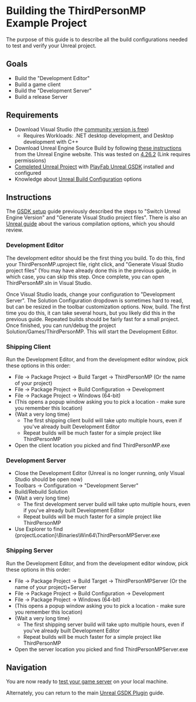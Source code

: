 # Building the ThirdPersonMP Example Project

The purpose of this guide is to describe all the build configurations needed to test and verify your Unreal project.

## Goals

* Build the "Development Editor"
* Build a game client
* Build the "Development Server"
* Build a release Server

## Requirements

* Download Visual Studio (the [community version is free](https://visualstudio.microsoft.com/vs/community/))
	- Requires Workloads: .NET desktop development, and Desktop development with C++
* Download Unreal Engine Source Build by following [these instructions](https://docs.unrealengine.com/4.26/en-US/ProgrammingAndScripting/ProgrammingWithCPP/DownloadingSourceCode/) from the Unreal Engine website. This was tested on [4.26.2](https://github.com/EpicGames/UnrealEngine/releases/tag/4.26.2-release) (Link requires permissions)
* [Completed Unreal Project](ThirdPersonMPSetup.md) with [PlayFab Unreal GSDK](ThirdPersonMPGSDKSetup.md) installed and configured
* Knowledge about [Unreal Build Configuration](https://docs.unrealengine.com/4.27/en-US/ProductionPipelines/DevelopmentSetup/CompilingProjects/) options

## Instructions

The [GSDK setup](ThirdPersonMPGSDKSetup.md) guide previously described the steps to "Switch Unreal Engine Version" and "Generate Visual Studio project files". There is also an [Unreal guide](https://docs.unrealengine.com/4.27/en-US/ProductionPipelines/DevelopmentSetup/CompilingProjects/) about the various compilation options, which you should review.

### Development Editor

The development editor should be the first thing you build. To do this, find your ThirdPersonMP.uproject file, right click, and "Generate Visual Studio project files" (You may have already done this in the previous guide, in which case, you can skip this step. Once complete, you can open ThirdPersonMP.sln in Visual Studio.

Once Visual Studio loads, change your configuration to "Development Server". The Solution Configuration dropdown is sometimes hard to read, but can be resized in the toolbar customization options. Now, build. The first time you do this, it can take several hours, but you likely did this in the previous guide. Repeated builds should be fairly fast for a small project. Once finished, you can run/debug the project Solution/Games/ThirdPersonMP. This will start the Development Editor.

### Shipping Client

Run the Development Editor, and from the development editor window, pick these options in this order:

* File -> Package Project -> Build Target -> ThirdPersonMP (Or the name of your project)
* File -> Package Project -> Build Configuration -> Development
* File -> Package Project -> Windows (64-bit)
* (This opens a popup window asking you to pick a location - make sure you remember this location)
* {Wait a very long time}
	* The first shipping client build will take upto multiple hours, even if you've already built Development Editor
	* Repeat builds will be much faster for a simple project like ThirdPersonMP
* Open the client location you picked and find ThirdPersonMP.exe

### Development Server

* Close the Development Editor (Unreal is no longer running, only Visual Studio should be open now)
* Toolbars -> Configuration -> "Development Server"
* Build/Rebuild Solution
* {Wait a very long time}
	* The first development server build will take upto multiple hours, even if you've already built Development Editor
	* Repeat builds will be much faster for a simple project like ThirdPersonMP
* Use Explorer to find {projectLocation}\Binaries\Win64\ThirdPersonMPServer.exe

### Shipping Server

Run the Development Editor, and from the development editor window, pick these options in this order:

* File -> Package Project -> Build Target -> ThirdPersonMPServer (Or the name of your project)+Server
* File -> Package Project -> Build Configuration -> Development
* File -> Package Project -> Windows (64-bit)
* (This opens a popup window asking you to pick a location - make sure you remember this location)
* {Wait a very long time}
	* The first shipping server build will take upto multiple hours, even if you've already built Development Editor
	* Repeat builds will be much faster for a simple project like ThirdPersonMP
* Open the server location you picked and find ThirdPersonMPServer.exe

## Navigation

You are now ready to [test your game server](ThirdPersonMPLocalDeploy.md) on your local machine.

Alternately, you can return to the main [Unreal GSDK Plugin](README.md#deploy-to-playfab) guide.
